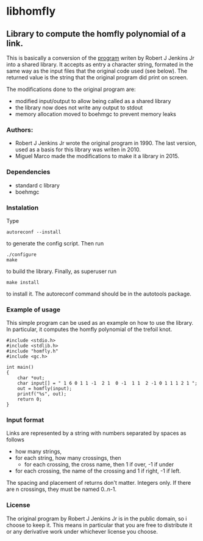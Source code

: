 # libhomfly
## Library to compute the homfly polynomial of a link.

This is basically a conversion of the [program][1] writen by Robert J Jenkins Jr into a shared library. It accepts as entry a character string, formated in the same way as the input files that the original code used (see below). The returned value is the string that the original program did print on screen.

The modifications done to the original program are:

* modified input/output to allow being called as a shared library
* the library now does not write any output to stdout
* memory allocation moved to boehmgc to prevent memory leaks

### Authors:

* Robert J Jenkins Jr wrote the original program in 1990. The last version, used as a basis for this library was writen in 2010.
* Miguel Marco made the modifications to make it a library in 2015.


### Dependencies

* standard c library
* boehmgc

### Instalation

Type


````
autoreconf --install
````

to generate the config script. Then run


````
./configure
make
````

to build the library. Finally, as superuser run


````
make install
````

to install it. The autoreconf command should be in the autotools package.


### Example of usage

This simple program can be used as an example on how to use the library. In particular, it computes the homfly polynomial of the trefoil knot.

``````````````````````````````````````````````````````````````````````````````````````````
#include <stdio.h>
#include <stdlib.h>
#include "homfly.h"
#include <gc.h>

int main()
{
    char *out;
    char input[] = " 1 6 0 1 1 -1  2 1  0 -1  1 1  2 -1 0 1 1 1 2 1 ";
    out = homfly(input);
    printf("%s", out);
    return 0;
}
``````````````````````````````````````````````````````````````````````````````````````````

### Input format

Links are represented by a string with numbers separated by spaces as follows

* how many strings,
 * for each string, how many crossings, then
   * for each crossing, the cross name, then 1 if over, -1 if under
* for each crossing, the name of the crossing and 1 if right, -1 if left.

The spacing and placement of returns don't matter.  Integers only.
If there are n crossings, they must be named 0..n-1.

### License

The original program by Robert J Jenkins Jr is in the public domain, so i choose to keep it. This means in particular that you are free to distribute it or any derivative work under whichever license you choose.

[1]: http://burtleburtle.net/bob/knot/homfly.html

